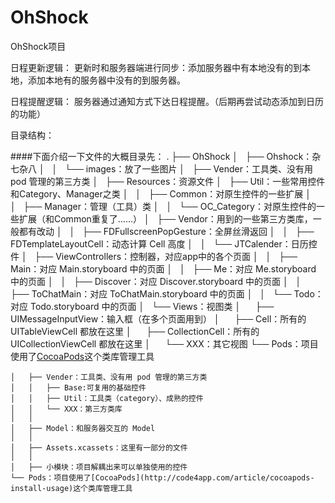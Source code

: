 # OhShock
OhShock项目




日程更新逻辑：
更新时和服务器端进行同步：添加服务器中有本地没有的到本地，添加本地有的服务器中没有的到服务器。

日程提醒逻辑：
服务器通过通知方式下达日程提醒。（后期再尝试动态添加到日历的功能）

目录结构：

####下面介绍一下文件的大概目录先：
    .
    ├── OhShock
    │   ├── Ohshock：杂七杂八
    │   │   └── images：放了一些图片
    │   ├── Vender：工具类、没有用 pod 管理的第三方类
    │   ├── Resources：资源文件
    │   ├── Util：一些常用控件和Category、Manager之类
    │   │   ├── Common：对原生控件的一些扩展
    │   │   ├── Manager：管理（工具）类
    │   │   └── OC_Category：对原生控件的一些扩展（和Common重复了……）
    │   ├── Vendor：用到的一些第三方类库，一般都有改动
    │   │   ├── FDFullscreenPopGesture：全屏丝滑返回
    │   │   ├── FDTemplateLayoutCell：动态计算 Cell 高度
    │   │   └── JTCalender：日历控件
    │   ├── ViewControllers：控制器，对应app中的各个页面
    │   │   ├── Main：对应 Main.storyboard 中的页面
    │   │   ├── Me：对应 Me.storyboard 中的页面
    │   │   ├── Discover：对应 Discover.storyboard 中的页面
    │   │   ├── ToChatMain：对应 ToChatMain.storyboard 中的页面 
    │   │   └── Todo：对应 Todo.storyboard 中的页面
    │   └── Views：视图类
    │       ├── UIMessageInputView：输入框（在多个页面用到）
    │       ├── Cell：所有的 UITableViewCell 都放在这里
    │       ├── CollectionCell：所有的 UICollectionViewCell 都放在这里
    │       └── XXX：其它视图
    └── Pods：项目使用了[CocoaPods](http://code4app.com/article/cocoapods-install-usage)这个类库管理工具

    │   ├── Vender：工具类、没有用 pod 管理的第三方类
    │   │   ├── Base:可复用的基础控件
    │   │   ├── Util：工具类（category）、成熟的控件
    │   │   └── XXX：第三方类库
    │   │
    │   ├── Model：和服务器交互的 Model 
    │   │
    │   ├── Assets.xcassets：这里有一部分的文件
    │   │
    │   ├── 小模块：项目解耦出来可以单独使用的控件
    └── Pods：项目使用了[CocoaPods](http://code4app.com/article/cocoapods-install-usage)这个类库管理工具
